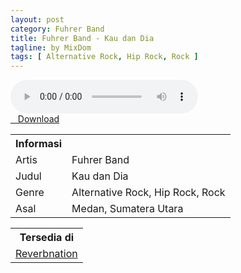 ```yaml
---
layout: post
category: Fuhrer Band
title: Fuhrer Band - Kau dan Dia
tagline: by MixDom
tags: [ Alternative Rock, Hip Rock, Rock ]
---
```


<audio class='js-player' style="--plyr-color-main: #212121;" controls>
<source src="https://drive.google.com/uc?authuser=0&id=1ChgcA_sJUUu10JJ5BmebzRUnbI8B1fcB&export=download" type="audio/mp3">
</audio>

<!--more-->

<div class="post-button text-center">
<a target="_blank" class="btn" href="https://drive.google.com/uc?authuser=0&id=1ChgcA_sJUUu10JJ5BmebzRUnbI8B1fcB&export=download">
<i class="fa fa-caret-down" aria-hidden="true"></i>&nbsp; &nbsp;Download
</a>
</div>

<table>
<tr>
<th>Informasi</th>
<th></th>
</tr>
<tr>
<td>Artis</td>
<td>Fuhrer Band</td>
</tr>
<tr>
<td>Judul</td>
<td>Kau dan Dia</td>
</tr>
<tr>
<td>Genre</td>
<td>Alternative Rock, Hip Rock, Rock</td>
</tr>
<tr>
<td>Asal</td>
<td>Medan, Sumatera Utara</td>
</tr>
</table>

<table>
<tr>
<th>Tersedia di</th>
</tr>
<tr>
<td><a href="https://www.reverbnation.com/myfuhrer" target="_blank">Reverbnation</a></td>
</tr>
</table>
